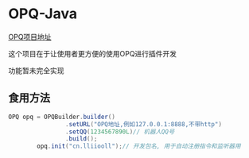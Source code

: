 # OPQ-Java

[OPQ项目地址](https://github.com/OPQBOT/OPQ/)


这个项目在于让使用者更方便的使用OPQ进行插件开发

功能暂未完全实现


## 食用方法

```Java
OPQ opq = OPQBuilder.builder()
                .setURL("OPQ地址,例如127.0.0.1:8888,不带http")
                .setQQ(1234567890L)// 机器人QQ号
                .build();
        opq.init("cn.lliiooll");// 开发包名, 用于自动注册指令和监听器用
```
